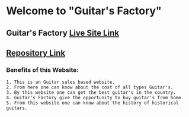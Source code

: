 # Welcome to "Guitar's Factory"

## Guitar's Factory [Live Site Link](https://guitar-s-factory.web.app/)

## [Repository Link](https://github.com/programming-hero-web-course-4/niche-website-client-side-Anikcse19)

### Benefits of this Website:
    1. This is an Guitar sales based website.
    2. From here one can know about the cost of all types Guitar's.
    3. By this website one can get the best guitar's in the country.
    4. Guitar's Factory give the opportunity to buy guitar's from home.
    5. From this website one can know about the history of historical guitars.